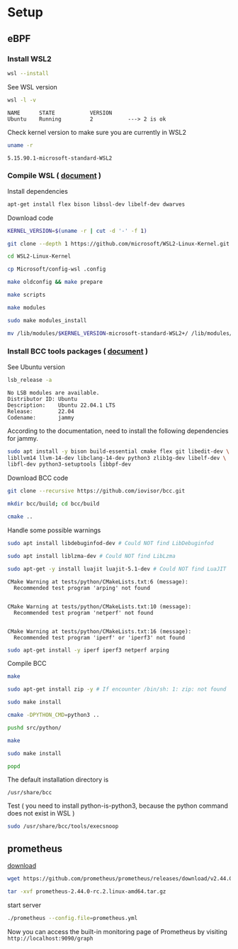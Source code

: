 # Setup

## eBPF

### Install WSL2

```bash
wsl --install
```

See WSL version

```bash
wsl -l -v
```

```
NAME      STATE           VERSION
Ubuntu    Running         2           ---> 2 is ok
```

Check kernel version to make sure you are currently in WSL2

```bash
uname -r
```

```
5.15.90.1-microsoft-standard-WSL2
```

### Compile WSL ( [document](https://github.com/iovisor/bcc/blob/master/INSTALL.md#wslwindows-subsystem-for-linux---binary) )

Install dependencies

```bash
apt-get install flex bison libssl-dev libelf-dev dwarves
```

Download code

```bash
KERNEL_VERSION=$(uname -r | cut -d '-' -f 1)
```

```bash
git clone --depth 1 https://github.com/microsoft/WSL2-Linux-Kernel.git -b linux-msft-wsl-$KERNEL_VERSION
```

```bash
cd WSL2-Linux-Kernel
```

```bash
cp Microsoft/config-wsl .config
```

```bash
make oldconfig && make prepare
```

```bash
make scripts
```

```bash
make modules
```

```bash
sudo make modules_install
```

```bash
mv /lib/modules/$KERNEL_VERSION-microsoft-standard-WSL2+/ /lib/modules/$KERNEL_VERSION-microsoft-standard-WSL2
```

### Install BCC tools packages ( [document](https://github.com/iovisor/bcc/blob/master/INSTALL.md#ubuntu---source) )

See Ubuntu version

```bash
lsb_release -a
```

```
No LSB modules are available.
Distributor ID: Ubuntu
Description:    Ubuntu 22.04.1 LTS
Release:        22.04
Codename:       jammy
```

According to the documentation, need to install the following dependencies for jammy.

```bash
sudo apt install -y bison build-essential cmake flex git libedit-dev \
libllvm14 llvm-14-dev libclang-14-dev python3 zlib1g-dev libelf-dev \
libfl-dev python3-setuptools libbpf-dev
```

Download BCC code

```bash
git clone --recursive https://github.com/iovisor/bcc.git
```

```bash
mkdir bcc/build; cd bcc/build
```

```bash
cmake ..
```

Handle some possible warnings

```bash
sudo apt install libdebuginfod-dev # Could NOT find LibDebuginfod
```

```bash
sudo apt install liblzma-dev # Could NOT find LibLzma
```

```bash
sudo apt-get -y install luajit luajit-5.1-dev # Could NOT find LuaJIT
```

```
CMake Warning at tests/python/CMakeLists.txt:6 (message):
  Recommended test program 'arping' not found


CMake Warning at tests/python/CMakeLists.txt:10 (message):
  Recommended test program 'netperf' not found


CMake Warning at tests/python/CMakeLists.txt:16 (message):
  Recommended test program 'iperf' or 'iperf3' not found
```

```bash
sudo apt-get install -y iperf iperf3 netperf arping
```

Compile BCC

```bash
make
```

```bash
sudo apt-get install zip -y # If encounter /bin/sh: 1: zip: not found
```

```bash
sudo make install
```

```bash
cmake -DPYTHON_CMD=python3 ..
```

```bash
pushd src/python/
```

```bash
make
```

```bash
sudo make install
```

```bash
popd
```

The default installation directory is

```
/usr/share/bcc
```

Test ( you need to install python-is-python3, because the python command does not exist in WSL )

```bash
sudo /usr/share/bcc/tools/execsnoop
```

## prometheus

[download](https://prometheus.io/download/)

```sh
wget https://github.com/prometheus/prometheus/releases/download/v2.44.0-rc.2/prometheus-2.44.0-rc.2.linux-amd64.tar.gz
```

```sh
tar -xvf prometheus-2.44.0-rc.2.linux-amd64.tar.gz
```

start server

```sh
./prometheus --config.file=prometheus.yml
```

Now you can access the built-in monitoring page of Prometheus by visiting `http://localhost:9090/graph`
